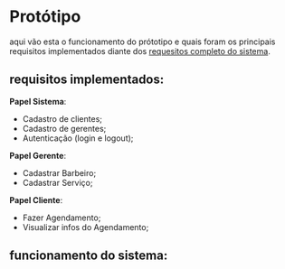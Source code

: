 # Protótipo

aqui vão esta o funcionamento do prótotipo e quais foram os principais requisitos implementados diante dos [requesitos completo do sistema](https://github.com/CarlosG18/sys_barbershop/blob/main/topicos/engenharia_requisitos/engenharia_requisitos.md).

## requisitos implementados:

**Papel Sistema**:

- Cadastro de clientes;
- Cadastro de gerentes;
- Autenticação (login e logout);

**Papel Gerente**:

- Cadastrar Barbeiro;
- Cadastrar Serviço;

**Papel Cliente**:
- Fazer Agendamento;
- Visualizar infos do Agendamento;

## funcionamento do sistema: